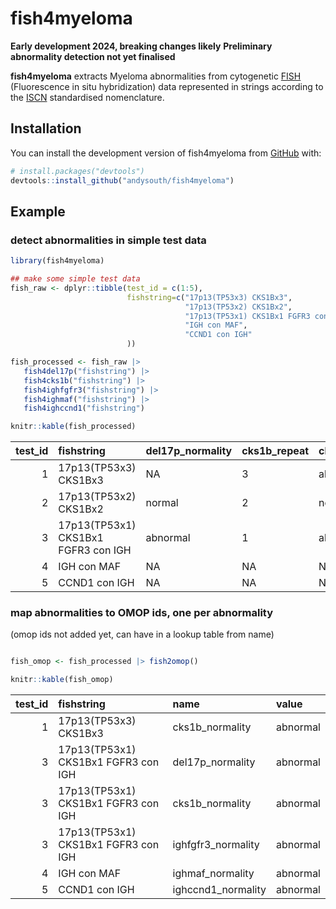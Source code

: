 
<!-- README.md is generated from README.Rmd. Please edit that file -->
<!-- use devtools::build_readme() -->

# fish4myeloma

<!-- badges: start -->
<!-- badges: end -->

**Early development 2024, breaking changes likely** **Preliminary
abnormality detection not yet finalised**

**fish4myeloma** extracts Myeloma abnormalities from cytogenetic
[FISH](https://en.wikipedia.org/wiki/Fluorescence_in_situ_hybridization)
(Fluorescence in situ hybridization) data represented in strings
according to the
[ISCN](https://en.wikipedia.org/wiki/International_System_for_Human_Cytogenomic_Nomenclature)
standardised nomenclature.

## Installation

You can install the development version of fish4myeloma from
[GitHub](https://github.com/) with:

``` r
# install.packages("devtools")
devtools::install_github("andysouth/fish4myeloma")
```

## Example

### detect abnormalities in simple test data

``` r
library(fish4myeloma)

## make some simple test data
fish_raw <- dplyr::tibble(test_id = c(1:5),
                          fishstring=c("17p13(TP53x3) CKS1Bx3",
                                       "17p13(TP53x2) CKS1Bx2",
                                       "17p13(TP53x1) CKS1Bx1 FGFR3 con IGH",
                                       "IGH con MAF",
                                       "CCND1 con IGH"
                          ))

fish_processed <- fish_raw |>
   fish4del17p("fishstring") |>
   fish4cks1b("fishstring") |>
   fish4ighfgfr3("fishstring") |>
   fish4ighmaf("fishstring") |>
   fish4ighccnd1("fishstring")

knitr::kable(fish_processed)
```

| test_id | fishstring                          | del17p_normality | cks1b_repeat | cks1b_normality | ighfgfr3_normality | ighmaf_normality | ighccnd1_normality |
|--------:|:------------------------------------|:-----------------|:-------------|:----------------|:-------------------|:-----------------|:-------------------|
|       1 | 17p13(TP53x3) CKS1Bx3               | NA               | 3            | abnormal        | NA                 | NA               | NA                 |
|       2 | 17p13(TP53x2) CKS1Bx2               | normal           | 2            | normal          | NA                 | NA               | NA                 |
|       3 | 17p13(TP53x1) CKS1Bx1 FGFR3 con IGH | abnormal         | 1            | abnormal        | abnormal           | NA               | NA                 |
|       4 | IGH con MAF                         | NA               | NA           | NA              | NA                 | abnormal         | NA                 |
|       5 | CCND1 con IGH                       | NA               | NA           | NA              | NA                 | NA               | abnormal           |

### map abnormalities to OMOP ids, one per abnormality

(omop ids not added yet, can have in a lookup table from name)

``` r

fish_omop <- fish_processed |> fish2omop() 

knitr::kable(fish_omop)
```

| test_id | fishstring                          | name               | value    |
|--------:|:------------------------------------|:-------------------|:---------|
|       1 | 17p13(TP53x3) CKS1Bx3               | cks1b_normality    | abnormal |
|       3 | 17p13(TP53x1) CKS1Bx1 FGFR3 con IGH | del17p_normality   | abnormal |
|       3 | 17p13(TP53x1) CKS1Bx1 FGFR3 con IGH | cks1b_normality    | abnormal |
|       3 | 17p13(TP53x1) CKS1Bx1 FGFR3 con IGH | ighfgfr3_normality | abnormal |
|       4 | IGH con MAF                         | ighmaf_normality   | abnormal |
|       5 | CCND1 con IGH                       | ighccnd1_normality | abnormal |
